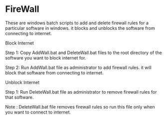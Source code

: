 # FireWall
These are windows batch scripts to add and delete firewall rules for a particular software in windows. it blocks and unblocks the software from connecting to internet.

Block Internet

Step 1: Copy AddWall.bat and DeleteWall.bat files to the root directory of the software you want to block internet for.

Step 2: Run AddWall.bat file as administrator to add firewall rules. it will block that software from connecting to internet.

Unblock Internet

Step 1: Run DeleteWall.bat file as administrator to remove firewall rules for that software.

Note  : DeleteWall.bat file removes firewall rules so run this file only when you want to connect to internet.
